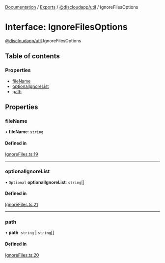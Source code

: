 [Documentation](../README.md) / [Exports](../modules.md) / [@discloudapp/util](../modules/discloudapp_util.md) / IgnoreFilesOptions

# Interface: IgnoreFilesOptions

[@discloudapp/util](../modules/discloudapp_util.md).IgnoreFilesOptions

## Table of contents

### Properties

- [fileName](discloudapp_util.IgnoreFilesOptions.md#filename)
- [optionalIgnoreList](discloudapp_util.IgnoreFilesOptions.md#optionalignorelist)
- [path](discloudapp_util.IgnoreFilesOptions.md#path)

## Properties

### fileName

• **fileName**: `string`

#### Defined in

[IgnoreFiles.ts:19](https://github.com/discloud/discloud.app/blob/9141dfb/packages/util/src/IgnoreFiles.ts#L19)

___

### optionalIgnoreList

• `Optional` **optionalIgnoreList**: `string`[]

#### Defined in

[IgnoreFiles.ts:21](https://github.com/discloud/discloud.app/blob/9141dfb/packages/util/src/IgnoreFiles.ts#L21)

___

### path

• **path**: `string` \| `string`[]

#### Defined in

[IgnoreFiles.ts:20](https://github.com/discloud/discloud.app/blob/9141dfb/packages/util/src/IgnoreFiles.ts#L20)
